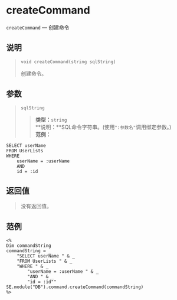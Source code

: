 createCommand
=============
`createCommand` &mdash; 创建命令

说明
----
>     void createCommand(string sqlString)
> 创建命令。

参数
----
> `sqlString`
>> **类型：**`string`  
>> **说明：**SQL命令字符串。(使用`":参数名"`调用绑定参数。)  
>> **范例：**
>>
    SELECT userName
    FROM UserLists
    WHERE
        userName = :userName
        AND
        id = :id

返回值
------
> 没有返回值。

范例
----
>
    <%
    Dim commandString
    commandString = _
        "SELECT userName " & _
        "FROM UserLists " & _
        "WHERE " & _
            "userName = :userName " & _
            "AND " & _
            "id = :id""
    SE.module("DB").command.createCommand(commandString)
    %>